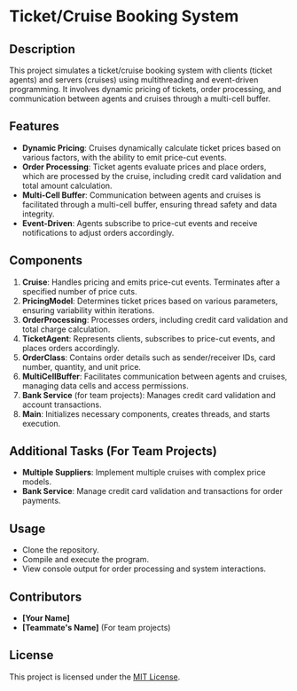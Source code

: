 # Ticket/Cruise Booking System

## Description
This project simulates a ticket/cruise booking system with clients (ticket agents) and servers (cruises) using multithreading and event-driven programming. It involves dynamic pricing of tickets, order processing, and communication between agents and cruises through a multi-cell buffer.

## Features
- **Dynamic Pricing**: Cruises dynamically calculate ticket prices based on various factors, with the ability to emit price-cut events.
- **Order Processing**: Ticket agents evaluate prices and place orders, which are processed by the cruise, including credit card validation and total amount calculation.
- **Multi-Cell Buffer**: Communication between agents and cruises is facilitated through a multi-cell buffer, ensuring thread safety and data integrity.
- **Event-Driven**: Agents subscribe to price-cut events and receive notifications to adjust orders accordingly.

## Components
1. **Cruise**: Handles pricing and emits price-cut events. Terminates after a specified number of price cuts.
2. **PricingModel**: Determines ticket prices based on various parameters, ensuring variability within iterations.
3. **OrderProcessing**: Processes orders, including credit card validation and total charge calculation.
4. **TicketAgent**: Represents clients, subscribes to price-cut events, and places orders accordingly.
5. **OrderClass**: Contains order details such as sender/receiver IDs, card number, quantity, and unit price.
6. **MultiCellBuffer**: Facilitates communication between agents and cruises, managing data cells and access permissions.
7. **Bank Service** (for team projects): Manages credit card validation and account transactions.
8. **Main**: Initializes necessary components, creates threads, and starts execution.

## Additional Tasks (For Team Projects)
- **Multiple Suppliers**: Implement multiple cruises with complex price models.
- **Bank Service**: Manage credit card validation and transactions for order payments.

## Usage
- Clone the repository.
- Compile and execute the program.
- View console output for order processing and system interactions.

## Contributors
- **[Your Name]**
- **[Teammate's Name]** (For team projects)

## License
This project is licensed under the [MIT License](LICENSE).
